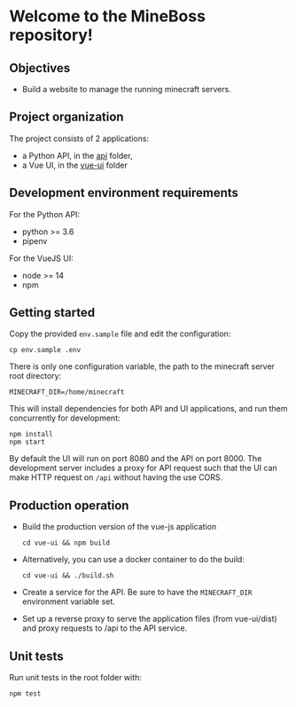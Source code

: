 # Welcome to the MineBoss repository!

## Objectives

- Build a website to manage the running minecraft servers.

## Project organization

The project consists of 2 applications:

- a Python API, in the [api](api) folder,
- a Vue UI, in the [vue-ui](vue-ui) folder

## Development environment requirements

For the Python API:

- python >= 3.6
- pipenv

For the VueJS UI:

- node >= 14
- npm

## Getting started

Copy the provided `env.sample` file and edit the configuration:

    cp env.sample .env

There is only one configuration variable, the path to the minecraft server root directory:

    MINECRAFT_DIR=/home/minecraft

This will install dependencies for both API and UI applications, and run them concurrently for
development:

    npm install
    npm start

By default the UI will run on port 8080 and the API on port 8000.  The development server includes a
proxy for API request such that the UI can make HTTP request on `/api` without having the use CORS.

## Production operation

- Build the production version of the vue-js application

      cd vue-ui && npm build

- Alternatively, you can use a docker container to do the build:

      cd vue-ui && ./build.sh

- Create a service for the API.  Be sure to have the `MINECRAFT_DIR` environment variable set. 
- Set up a reverse proxy to serve the application files (from vue-ui/dist) and proxy requests to
  /api to the API service.

## Unit tests

Run unit tests in the root folder with:

    npm test
